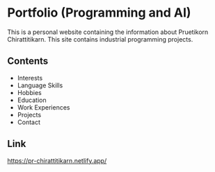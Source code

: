 # Portfolio (Programming and AI)

This is a personal website containing the information about Pruetikorn Chirattitikarn. This site contains industrial programming projects.

## Contents
- Interests
- Language Skills
- Hobbies
- Education
- Work Experiences
- Projects
- Contact

## Link
https://pr-chirattitikarn.netlify.app/

